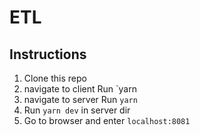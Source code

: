 # ETL
## Instructions

1.  Clone this repo
2.  navigate to client Run `yarn
3.  navigate to server Run `yarn`
4.  Run `yarn dev` in server dir
5. Go to browser and enter `localhost:8081`
